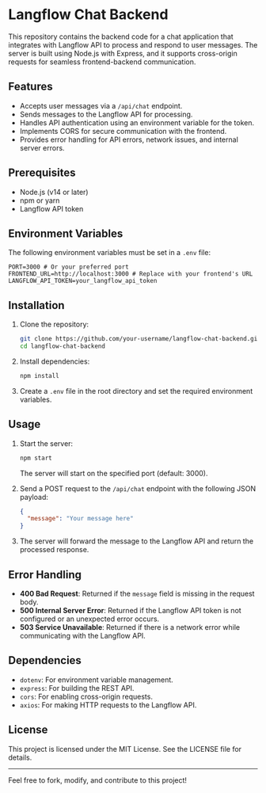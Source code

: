 # Langflow Chat Backend

This repository contains the backend code for a chat application that integrates with Langflow API to process and respond to user messages. The server is built using Node.js with Express, and it supports cross-origin requests for seamless frontend-backend communication.

## Features
- Accepts user messages via a `/api/chat` endpoint.
- Sends messages to the Langflow API for processing.
- Handles API authentication using an environment variable for the token.
- Implements CORS for secure communication with the frontend.
- Provides error handling for API errors, network issues, and internal server errors.

## Prerequisites
- Node.js (v14 or later)
- npm or yarn
- Langflow API token

## Environment Variables
The following environment variables must be set in a `.env` file:

```
PORT=3000 # Or your preferred port
FRONTEND_URL=http://localhost:3000 # Replace with your frontend's URL
LANGFLOW_API_TOKEN=your_langflow_api_token
```

## Installation
1. Clone the repository:
   ```bash
   git clone https://github.com/your-username/langflow-chat-backend.git
   cd langflow-chat-backend
   ```
2. Install dependencies:
   ```bash
   npm install
   ```
3. Create a `.env` file in the root directory and set the required environment variables.

## Usage
1. Start the server:
   ```bash
   npm start
   ```
   The server will start on the specified port (default: 3000).

2. Send a POST request to the `/api/chat` endpoint with the following JSON payload:
   ```json
   {
     "message": "Your message here"
   }
   ```

3. The server will forward the message to the Langflow API and return the processed response.

## Error Handling
- **400 Bad Request**: Returned if the `message` field is missing in the request body.
- **500 Internal Server Error**: Returned if the Langflow API token is not configured or an unexpected error occurs.
- **503 Service Unavailable**: Returned if there is a network error while communicating with the Langflow API.

## Dependencies
- `dotenv`: For environment variable management.
- `express`: For building the REST API.
- `cors`: For enabling cross-origin requests.
- `axios`: For making HTTP requests to the Langflow API.

## License
This project is licensed under the MIT License. See the LICENSE file for details.

---

Feel free to fork, modify, and contribute to this project!

